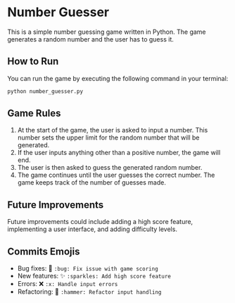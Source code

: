  # Number Guesser

This is a simple number guessing game written in Python. The game generates a random number and the user has to guess it.

## How to Run

You can run the game by executing the following command in your terminal:

```bash
python number_guesser.py
```

## Game Rules

1. At the start of the game, the user is asked to input a number. This number sets the upper limit for the random number that will be generated.
2. If the user inputs anything other than a positive number, the game will end.
3. The user is then asked to guess the generated random number.
4. The game continues until the user guesses the correct number. The game keeps track of the number of guesses made.

## Future Improvements

Future improvements could include adding a high score feature, implementing a user interface, and adding difficulty levels.

## Commits Emojis 
- Bug fixes: :bug: `:bug: Fix issue with game scoring`
- New features: :sparkles: `:sparkles: Add high score feature`
- Errors: :x: `:x: Handle input errors`
- Refactoring: :hammer: `:hammer: Refactor input handling`
